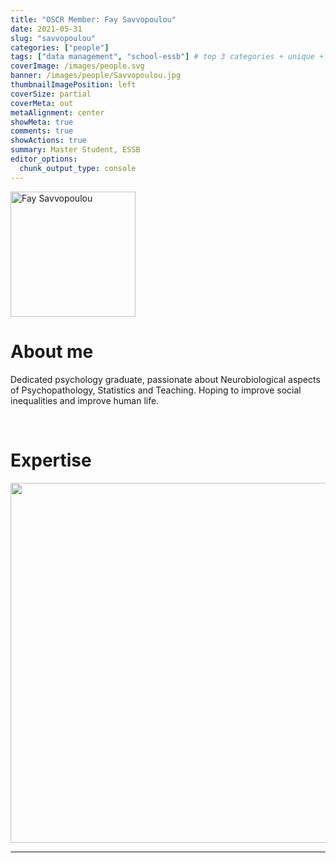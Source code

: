 ```yaml
---
title: "OSCR Member: Fay Savvopoulou"
date: 2021-05-31
slug: "savvopoulou"
categories: ["people"]
tags: ["data management", "school-essb"] # top 3 categories + unique + school
coverImage: /images/people.svg
banner: /images/people/Savvopoulou.jpg
thumbnailImagePosition: left
coverSize: partial
coverMeta: out
metaAlignment: center
showMeta: true
comments: true
showActions: true
summary: Master Student, ESSB
editor_options: 
  chunk_output_type: console
---
```


<!-- EMAIL -->
<p>
  <a href="mailto:faysavvopoulou@gmail.com">
  <img border="0" alt="Fay Savvopoulou" src="/images/people/Savvopoulou.jpg" width="200" height="200" align="center">
  </a>
</p>


<p align="center">
<!--  CV-->
  <a href="https://drive.google.com/file/d/1EIwSUtb9vHRSb4uLESQQdJE_Kvra-shD/view?usp=sharing"" class="fa-solid fa-file" style="color:#000000;">
  </a> 

<!-- TWITTER 
  <a href="" class="fa-brands fa-x-twitter" style="color:#000000;">
  </a>
  -->

<!-- GOOGLE SCHOLAR
  <a href="" class="fa-brands fa-google-scholar" style="color:#000000;">
  </a>
  -->
  
<!-- RESEARCHGATE 
  <a href="" class="fa-brands fa-researchgate" style="color:#000000;">
  </a>
   --> 
  
<!-- LINKEDIN -->
  <a href="https://www.linkedin.com/in/faysavvopoulou/" class="fa-brands fa-linkedin" style="color:#000000;">
  </a> 
  
  <!-- ORCID 
  <a href="" class="fa-brands fa-orcid" style="color:#000000;">
  </a> -->

<!-- PERSONAL WEBSITE 
  <a href="" class="fa-solid fa-link" style="color:#000000;">
  </a> -->

<!-- GITHUB 
  <a href="" class="fa-brands fa-github" style="color:#000000;"> 
  </a> -->
</p>

# About me

Dedicated psychology graduate, passionate about Neurobiological aspects of Psychopathology, Statistics and Teaching. Hoping to improve social inequalities and improve human life.

<BR>

# Expertise

<img src="{{< blogdown/postref >}}index_files/figure-html/radarPlot-1.png" width="576" />

***


